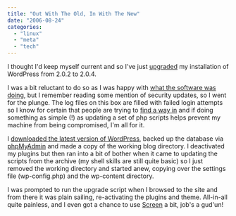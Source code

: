 ```yaml
---
title: "Out With The Old, In With The New"
date: "2006-08-24"
categories: 
  - "linux"
  - "meta"
  - "tech"
---
```


I thought I'd keep myself current and so I've just [upgraded](http://codex.wordpress.org/Upgrading_WordPress) my installation of WordPress from 2.0.2 to 2.0.4.

I was a bit reluctant to do so as I was happy with [what the software was doing](http://www.ronseal.com/), but I remember reading some mention of security updates, so I went for the plunge. The log files on this box are filled with failed login attempts so I know for certain that people are trying to [find a way in](http://www.hackthissite.org/) and if doing something as simple (!) as updating a set of php scripts helps prevent my machine from being compromised, I'm all for it.

I [downloaded the latest version of WordPress](http://wordpress.org/download/), backed up the database via [phpMyAdmin](http://phpmyadmin.net/) and made a copy of the working blog directory. I deactivated my plugins but then ran into a bit of bother when it came to updating the scripts from the archive (my shell skills are still quite basic) so I just removed the working directory and started anew, copying over the settings file (wp-config.php) and the wp-content directory.

I was prompted to run the upgrade script when I browsed to the site and from there it was plain sailing, re-activating the plugins and theme. All-in-all quite painless, and I even got a chance to use [Screen](http://www.kuro5hin.org/story/2004/3/9/16838/14935) a bit, job's a gud'un!
